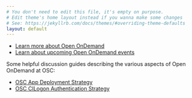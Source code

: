 ```yaml
---
# You don't need to edit this file, it's empty on purpose.
# Edit theme's home layout instead if you wanna make some changes
# See: https://jekyllrb.com/docs/themes/#overriding-theme-defaults
layout: default
---
```

 - [Learn more about Open OnDemand](about)
 - [Learn about upcoming Open OnDemand events](webinar)

Some helpful discussion guides describing the various aspects of Open OnDemand
at OSC:

 - [OSC App Deployment Strategy](app-deployment)
 - [OSC CILogon Authentication Strategy](cilogon)
